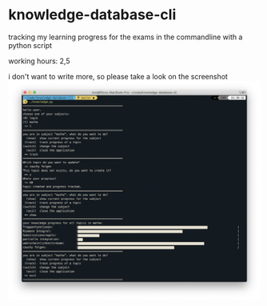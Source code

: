 # knowledge-database-cli

tracking my learning progress for the exams in the commandline with a python script

working hours: 2,5

i don't want to write more, so please take a look on the screenshot
![sample execution](screenshot1.png)
